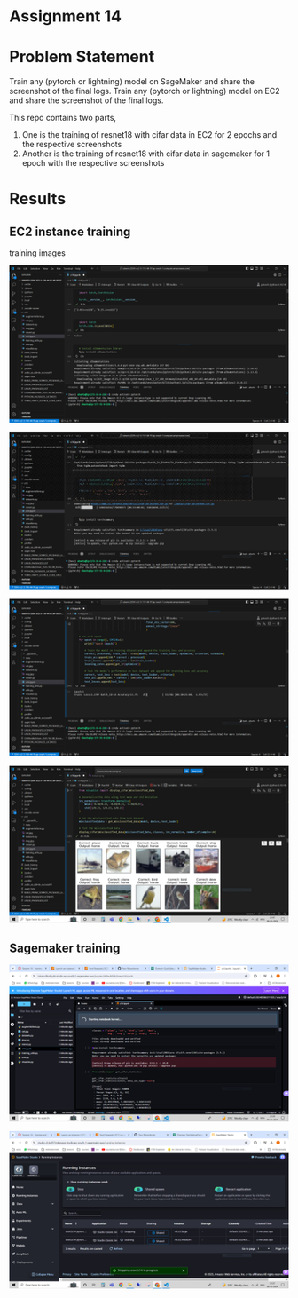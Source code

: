 
# Assignment 14

# Problem Statement

Train any (pytorch or lightning) model on SageMaker and share the screenshot of the final logs.
Train any (pytorch or lightning) model on EC2 and share the screenshot of the final logs.

This repo contains two parts, 
    
1. One is the training of resnet18 with cifar data in EC2 for 2 epochs and the respective screenshots
2. Another is the training of resnet18 with cifar data in sagemaker for 1 epoch with the respective screenshots

# Results

## EC2 instance training

training images
<p align="center">
    <img src="images/ec2/ec2_training.PNG" alt="centered image" />
</p>

<p align="center">
    <img src="images/ec2/ec2_training_.PNG" alt="centered image" />
</p>

<p align="center">
    <img src="images/ec2/log.PNG" alt="centered image" />
</p>

<p align="center">
    <img src="images/ec2/output_.PNG" alt="centered image" />
</p>

## Sagemaker training

<p align="center">
    <img src="images/sagemaker/log.PNG" alt="centered image" />
</p>
<p align="center">
    <img src="images/sagemaker/log_.PNG" alt="centered image" />
</p>